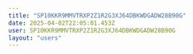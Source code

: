 ```yaml
---
title: "SP10KKR9MMVTRXP2Z1R2G3XJ64DBKWDGADW28B90G"
date: 2025-04-02T22:05:01.453Z
user: SP10KKR9MMVTRXP2Z1R2G3XJ64DBKWDGADW28B90G
layout: "users"
---
```

    